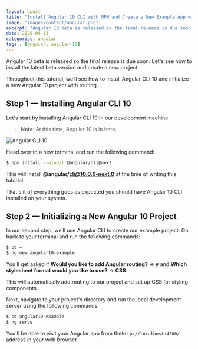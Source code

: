 ```yaml
---
layout: bpost
title: "Install Angular 10 CLI with NPM and Create a New Example App with Routing"
image: "images/content/angular.png"
excerpt: "Angular 10 beta is released so the final release is due soon. Let's see how to install the latest beta version and create a new project" 
date: 2020-04-13
categories: angular
tags : [angular, angular-10] 
---
```

 
Angular 10 beta is released so the final release is due soon. Let's see how to install the latest beta version and create a new project. 

Throughout this tutorial, we’ll see how to install Angular CLI 10 and initialize a new Angular 10 project with routing.

## Step 1 — Installing Angular CLI 10

Let's start by installing Angular CLI 10 in our development machine.

> **Note**: At this time, Angular 10 is in beta.

![Angular CLI 10](https://www.techiediaries.com/ezoimgfmt/www.diigo.com/file/image/rscqpoqzoceeaeedqzdspasasb/Angular+CLI+8.jpg?ezimgfmt=rs:461x281/rscb1/ng:webp/ngcb1)

Head over to a new terminal and run the following command:

```bash
$ npm install --global @angular/cli@next
```

This will install **@angular/cli@10.0.0-next.0** at the time of writing this tutorial.

That's it of everything goes as expected you should have Angular 10 CLI installed on your system.

## Step 2 — Initializing a New Angular 10 Project

In our second step, we’ll use Angular CLI to create our example project. Go back to your terminal and run the following commands:

```bash
$ cd ~
$ ng new angular10-example
```

You’ll get asked if **Would you like to add Angular routing?** -> **y** and **Which stylesheet format would you like to use?** -> **CSS**.

This will automatically add routing to our project and set up CSS for styling components.

Next, navigate to your project's directory and run the local development server using the following commands:

```bash
$ cd angular10-example
$ ng serve    
```

You'll be able to visit your Angular app from the`http://localhost:4200/` address in your web browser.

